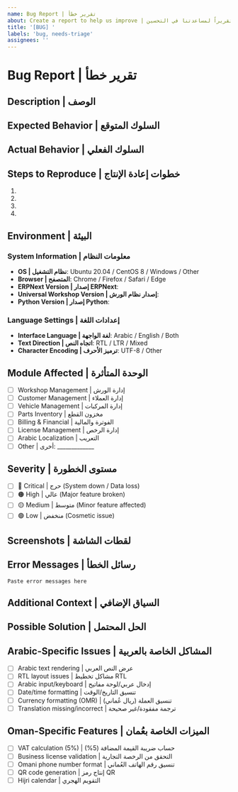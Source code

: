 ```yaml
---
name: Bug Report | تقرير خطأ
about: Create a report to help us improve | أنشئ تقريراً لمساعدتنا في التحسين
title: '[BUG] '
labels: 'bug, needs-triage'
assignees: ''
---
```


# Bug Report | تقرير خطأ

## Description | الوصف
<!-- A clear and concise description of what the bug is -->
<!-- وصف واضح ومختصر للخطأ -->

## Expected Behavior | السلوك المتوقع
<!-- What you expected to happen -->
<!-- ما توقعت حدوثه -->

## Actual Behavior | السلوك الفعلي
<!-- What actually happened -->
<!-- ما حدث فعلياً -->

## Steps to Reproduce | خطوات إعادة الإنتاج
<!-- Detailed steps to reproduce the issue -->
<!-- خطوات مفصلة لإعادة إنتاج المشكلة -->

1. 
2. 
3. 
4. 

## Environment | البيئة

### System Information | معلومات النظام
- **OS | نظام التشغيل**: Ubuntu 20.04 / CentOS 8 / Windows / Other
- **Browser | المتصفح**: Chrome / Firefox / Safari / Edge
- **ERPNext Version | إصدار ERPNext**: 
- **Universal Workshop Version | إصدار نظام الورش**: 
- **Python Version | إصدار Python**: 

### Language Settings | إعدادات اللغة
- **Interface Language | لغة الواجهة**: Arabic / English / Both
- **Text Direction | اتجاه النص**: RTL / LTR / Mixed
- **Character Encoding | ترميز الأحرف**: UTF-8 / Other

## Module Affected | الوحدة المتأثرة
- [ ] Workshop Management | إدارة الورش
- [ ] Customer Management | إدارة العملاء
- [ ] Vehicle Management | إدارة المركبات
- [ ] Parts Inventory | مخزون القطع
- [ ] Billing & Financial | الفوترة والمالية
- [ ] License Management | إدارة الرخص
- [ ] Arabic Localization | التعريب
- [ ] Other | أخرى: _____________

## Severity | مستوى الخطورة
- [ ] 🔴 Critical | حرج (System down / Data loss)
- [ ] 🟠 High | عالي (Major feature broken)
- [ ] 🟡 Medium | متوسط (Minor feature affected)
- [ ] 🟢 Low | منخفض (Cosmetic issue)

## Screenshots | لقطات الشاشة
<!-- Add screenshots to help explain your problem -->
<!-- أضف لقطات شاشة للمساعدة في شرح المشكلة -->

## Error Messages | رسائل الخطأ
<!-- Include any error messages, console logs, or stack traces -->
<!-- أدرج أي رسائل خطأ أو سجلات وحدة التحكم أو تتبع المكدس -->

```
Paste error messages here
```

## Additional Context | السياق الإضافي
<!-- Any other context about the problem -->
<!-- أي سياق آخر حول المشكلة -->

## Possible Solution | الحل المحتمل
<!-- If you have ideas on how to fix this, please share -->
<!-- إذا كان لديك أفكار حول كيفية إصلاح هذا، يرجى المشاركة -->

## Arabic-Specific Issues | المشاكل الخاصة بالعربية
<!-- Check if this applies to Arabic language features -->
<!-- تحقق مما إذا كان هذا ينطبق على ميزات اللغة العربية -->

- [ ] Arabic text rendering | عرض النص العربي
- [ ] RTL layout issues | مشاكل تخطيط RTL
- [ ] Arabic input/keyboard | إدخال عربي/لوحة مفاتيح
- [ ] Date/time formatting | تنسيق التاريخ/الوقت
- [ ] Currency formatting (OMR) | تنسيق العملة (ريال عُماني)
- [ ] Translation missing/incorrect | ترجمة مفقودة/غير صحيحة

## Oman-Specific Features | الميزات الخاصة بعُمان
<!-- Check if related to Oman business requirements -->
<!-- تحقق مما إذا كان متعلقاً بمتطلبات الأعمال العُمانية -->

- [ ] VAT calculation (5%) | حساب ضريبة القيمة المضافة (5%)
- [ ] Business license validation | التحقق من الرخصة التجارية
- [ ] Omani phone number format | تنسيق رقم الهاتف العُماني
- [ ] QR code generation | إنتاج رمز QR
- [ ] Hijri calendar | التقويم الهجري 